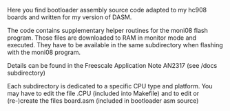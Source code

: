 Here you find bootloader assembly source code adapted to my hc908 boards
and written for my version of DASM.

The code contains supplementary helper routines for the moni08 flash program. 
Those files are downloaded to RAM in monitor mode and executed. They have to
be available in the same subdirectory when flashing with the moni08 program.

Details can be found in the Freescale Application Note AN2317 (see /docs subdirectory)

Each subdirectory is dedicated to a specific CPU type and platform.
You may have to edit the file .CPU (included into Makefile)
and to edit or (re-)create the files board.asm
(included in bootloader asm source)


